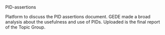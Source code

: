 
PID-assertions

Platform to discuss the PID assertions document.
GEDE made a broad analysis about the usefulness and use of PIDs. Uploaded is the final report of the Topic Group.
